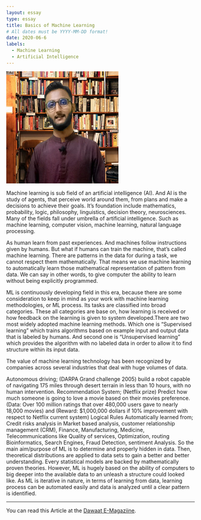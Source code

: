 ```yaml
---
layout: essay
type: essay
title: Basics of Machine Learning
# All dates must be YYYY-MM-DD format!
date: 2020-06-6
labels:
  - Machine Learning
  - Artificial Intelligence
---
```


<img class="ui tiny left circular floated image" src="../images/atta.png">

Machine learning is sub field of an artificial intelligence (AI). And AI is the study of agents, that perceive world around them, from plans and make a decisions to achieve their goals. It’s foundation include mathematics, probability, logic, philosophy, linguistics, decision theory, neurosciences. Many of the fields fall under umbrella of artificial intelligence. Such as machine learning, computer vision, machine learning, natural language processing.

As human learn from past experiences. And machines follow instructions given by humans. But what if humans can train the machine, that’s called machine learning. There are patterns in the data for during a task, we cannot respect them mathematically. That means we use machine learning to automatically learn those mathematical representation of pattern from data. We can say in other words, to give computer the ability to learn without being explicitly programmed.

ML is continuously developing field in this era, because there are some consideration to keep in mind as your work with machine learning methodologies, or ML process. Its tasks are classified into broad categories. These all categories are base on, how learning is received or how feedback on the learning is given to system developed.There are two most widely adopted machine learning methods. Which one is “Supervised learning” which trains algorithms based on example input and output data that is labeled by humans. And second one is “Unsupervised learning” which provides the algorithm with no labeled data in order to allow it to find structure within its input data.

The value of machine learning technology has been recognized by companies across several industries that deal with huge volumes of data.

Autonomous driving; (DARPA Grand challenge 2005) build a robot capable of navigating 175 miles through desert terrain in less than 10 hours, with no human intervention.
Recommendation System; (Netflix prize) Predict how much someone is going to love a movie based on their movies preference. (Data: Over 100 million ratings that over 480,000 users gave to nearly 18,000 movies) and (Reward: $1,000,000 dollars if 10% improvement with respect to Netflix current system)
Logical Rules Automatically learned from; Credit risks analysis in Market based analysis, customer relationship management (CRM), Finance, Manufacturing, Medicine, Telecommunications like Quality of services, Optimization, routing Bioinformatics, Search Engines, Fraud Detection, sentiment Analysis.
So the main aim/purpose of ML is to determine and properly hidden in data. Then, theoretical distributions are applied to data sets to gain a better and better understanding. Every statistical models are backed by mathematically proven theories. However, ML is hugely based on the ability of computers to big deeper into the available data to an unleash a structure could looked like. As ML is iterative in nature, in terms of learning from data, learning process can be automated easily and data is analyzed until a clear pattern is identified.

---

You can read this Article at the [Dawaat E-Magaziine](https://www.dawaat.org/?p=1190).
